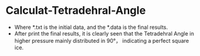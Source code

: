 # Calculat-Tetradehral-Angle
- Where *.txt is the initial data, and the *.data is the final results.
- After print the final results, it is clearly seen that the Tetradehral Angle in higher pressure mainly distributed in 90°， indicating a perfect square ice. 
